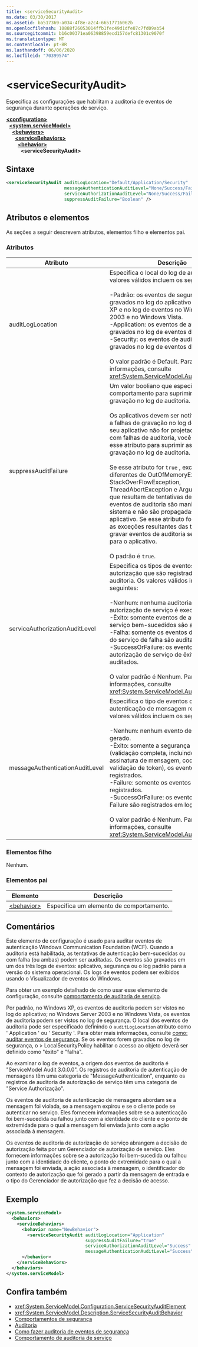 ```yaml
---
title: <serviceSecurityAudit>
ms.date: 03/30/2017
ms.assetid: ba517369-a034-4f8e-a2c4-66517716062b
ms.openlocfilehash: 10888f26053014ffb1fec49d1dfe87c7fd09ab54
ms.sourcegitcommit: b16c00371ea06398859ecd157defc81301c9070f
ms.translationtype: MT
ms.contentlocale: pt-BR
ms.lasthandoff: 06/06/2020
ms.locfileid: "70399574"
---
```

# \<serviceSecurityAudit>
Especifica as configurações que habilitam a auditoria de eventos de segurança durante operações de serviço.  
  
[**\<configuration>**](../configuration-element.md)\
&nbsp;&nbsp;[**\<system.serviceModel>**](system-servicemodel.md)\
&nbsp;&nbsp;&nbsp;&nbsp;[**\<behaviors>**](behaviors.md)\
&nbsp;&nbsp;&nbsp;&nbsp;&nbsp;&nbsp;[**\<serviceBehaviors>**](servicebehaviors.md)\
&nbsp;&nbsp;&nbsp;&nbsp;&nbsp;&nbsp;&nbsp;&nbsp;[**\<behavior>**](behavior-of-servicebehaviors.md)\
&nbsp;&nbsp;&nbsp;&nbsp;&nbsp;&nbsp;&nbsp;&nbsp;&nbsp;&nbsp;**\<serviceSecurityAudit>**  
  
## <a name="syntax"></a>Sintaxe  
  
```xml  
<serviceSecurityAudit auditLogLocation="Default/Application/Security"
                      messageAuthenticationAuditLevel="None/Success/Failure/SuccessOrFailure"
                      serviceAuthorizationAuditLevel="None/Success/Failure/SuccessOrFailure"
                      suppressAuditFailure="Boolean" />
```  
  
## <a name="attributes-and-elements"></a>Atributos e elementos  
 As seções a seguir descrevem atributos, elementos filho e elementos pai.  
  
### <a name="attributes"></a>Atributos  
  
|Atributo|Descrição|  
|---------------|-----------------|  
|auditLogLocation|Especifica o local do log de auditoria. Os valores válidos incluem os seguintes:<br /><br /> -Padrão: os eventos de segurança são gravados no log do aplicativo no Windows XP e no log de eventos no Windows Server 2003 e no Windows Vista.<br />-Application: os eventos de auditoria são gravados no log de eventos do aplicativo.<br />-Security: os eventos de auditoria são gravados no log de eventos de segurança.<br /><br /> O valor padrão é Default. Para obter mais informações, consulte <xref:System.ServiceModel.AuditLogLocation>.|  
|suppressAuditFailure|Um valor booliano que especifica o comportamento para suprimir falhas de gravação no log de auditoria.<br /><br /> Os aplicativos devem ser notificados quanto a falhas de gravação no log de auditoria. Se seu aplicativo não for projetado para lidar com falhas de auditoria, você deverá usar esse atributo para suprimir as falhas de gravação no log de auditoria.<br /><br /> Se esse atributo for `true` , exceções diferentes de OutOfMemoryException, StackOverFlowException, ThreadAbortException e ArgumentException que resultam de tentativas de gravação de eventos de auditoria são manipuladas pelo sistema e não são propagadas para o aplicativo. Se esse atributo for `false` , todas as exceções resultantes das tentativas de gravar eventos de auditoria serão passadas para o aplicativo.<br /><br /> O padrão é `true`.|  
|serviceAuthorizationAuditLevel|Especifica os tipos de eventos de autorização que são registrados no log de auditoria. Os valores válidos incluem os seguintes:<br /><br /> -Nenhum: nenhuma auditoria de eventos de autorização de serviço é executada.<br />-Êxito: somente eventos de autorização de serviço bem-sucedidos são auditados.<br />-Falha: somente os eventos de autorização do serviço de falha são auditados.<br />-SuccessOrFailure: os eventos de autorização de serviço de êxito e falha são auditados.<br /><br /> O valor padrão é Nenhum. Para obter mais informações, consulte <xref:System.ServiceModel.AuditLevel>.|  
|messageAuthenticationAuditLevel|Especifica o tipo de eventos de auditoria de autenticação de mensagem registrados. Os valores válidos incluem os seguintes:<br /><br /> -Nenhum: nenhum evento de auditoria é gerado.<br />-Êxito: somente a segurança bem-sucedida (validação completa, incluindo validação de assinatura de mensagem, codificação e validação de token), os eventos são registrados.<br />-Failure: somente os eventos de falha são registrados.<br />-SuccessOrFailure: os eventos Success e Failure são registrados em log.<br /><br /> O valor padrão é Nenhum. Para obter mais informações, consulte <xref:System.ServiceModel.AuditLevel>.|  
  
### <a name="child-elements"></a>Elementos filho  
 Nenhum.  
  
### <a name="parent-elements"></a>Elementos pai  
  
|Elemento|Descrição|  
|-------------|-----------------|  
|[\<behavior>](behavior-of-endpointbehaviors.md)|Especifica um elemento de comportamento.|  
  
## <a name="remarks"></a>Comentários  
 Este elemento de configuração é usado para auditar eventos de autenticação Windows Communication Foundation (WCF). Quando a auditoria está habilitada, as tentativas de autenticação bem-sucedidas ou com falha (ou ambas) podem ser auditadas. Os eventos são gravados em um dos três logs de eventos: aplicativo, segurança ou o log padrão para a versão do sistema operacional. Os logs de eventos podem ser exibidos usando o Visualizador de eventos do Windows.  
  
 Para obter um exemplo detalhado de como usar esse elemento de configuração, consulte [comportamento de auditoria de serviço](../../../wcf/samples/service-auditing-behavior.md).  
  
 Por padrão, no Windows XP, os eventos de auditoria podem ser vistos no log do aplicativo; no Windows Server 2003 e no Windows Vista, os eventos de auditoria podem ser vistos no log de segurança. O local dos eventos de auditoria pode ser especificado definindo o `auditLogLocation` atributo como ' Application ' ou ' Security '. Para obter mais informações, consulte [como: auditar eventos de segurança](../../../wcf/feature-details/how-to-audit-wcf-security-events.md). Se os eventos forem gravados no log de segurança, o > LocalSecurityPolicy habilitar o acesso ao objeto deverá ser definido como "êxito" e "falha".  
  
 Ao examinar o log de eventos, a origem dos eventos de auditoria é "ServiceModel Audit 3.0.0.0". Os registros de auditoria de autenticação de mensagens têm uma categoria de "MessageAuthentication", enquanto os registros de auditoria de autorização de serviço têm uma categoria de "Service Authorização".  
  
 Os eventos de auditoria de autenticação de mensagens abordam se a mensagem foi violada, se a mensagem expirou e se o cliente pode se autenticar no serviço. Eles fornecem informações sobre se a autenticação foi bem-sucedida ou falhou junto com a identidade do cliente e o ponto de extremidade para o qual a mensagem foi enviada junto com a ação associada à mensagem.  
  
 Os eventos de auditoria de autorização de serviço abrangem a decisão de autorização feita por um Gerenciador de autorização de serviço. Eles fornecem informações sobre se a autorização foi bem-sucedida ou falhou junto com a identidade do cliente, o ponto de extremidade para o qual a mensagem foi enviada, a ação associada à mensagem, o identificador do contexto de autorização que foi gerado a partir da mensagem de entrada e o tipo do Gerenciador de autorização que fez a decisão de acesso.  
  
## <a name="example"></a>Exemplo  
  
```xml  
<system.serviceModel>
  <behaviors>
    <serviceBehaviors>
      <behavior name="NewBehavior">
        <serviceSecurityAudit auditLogLocation="Application"
                              suppressAuditFailure="true"
                              serviceAuthorizationAuditLevel="Success"
                              messageAuthenticationAuditLevel="Success" />
      </behavior>
    </serviceBehaviors>
  </behaviors>
</system.serviceModel>
```  
  
## <a name="see-also"></a>Confira também

- <xref:System.ServiceModel.Configuration.ServiceSecurityAuditElement>
- <xref:System.ServiceModel.Description.ServiceSecurityAuditBehavior>
- [Comportamentos de segurança](../../../wcf/feature-details/security-behaviors-in-wcf.md)
- [Auditoria](../../../wcf/feature-details/auditing-security-events.md)
- [Como fazer auditoria de eventos de segurança](../../../wcf/feature-details/how-to-audit-wcf-security-events.md)
- [Comportamento de auditoria de serviço](../../../wcf/samples/service-auditing-behavior.md)
